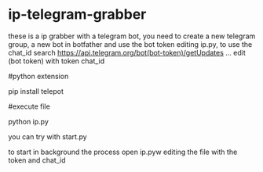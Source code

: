 # ip-telegram-grabber
these is a ip grabber with a telegram bot, you need to create a new telegram group, a new bot in botfather and use the bot token editing ip.py, to use the chat_id search https://api.telegram.org/bot(bot-token)/getUpdates ... edit (bot token) with token chat_id

#python extension

pip install telepot

#execute file

python ip.py

you can try with start.py

to start in background the process open ip.pyw editing the file with the token and chat_id
